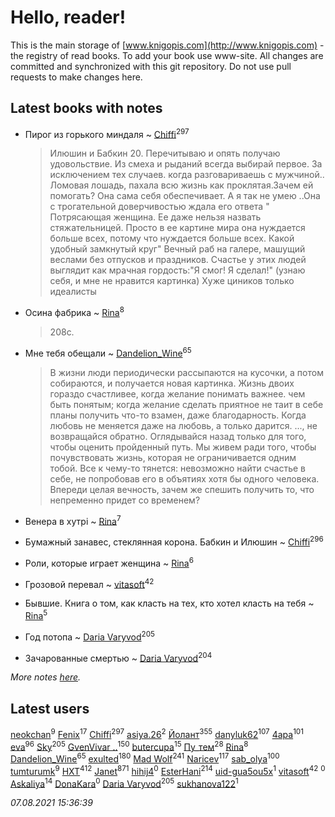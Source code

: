 # Hello, reader!
This is the main storage of [www.knigopis.com](http://www.knigopis.com) - the registry of read books.
To add your book use www-site. All changes are committed and synchronized with this git repository.
Do not use pull requests to make changes here.


## Latest books with notes
* Пирог из горького миндаля ~ [Chiffi](users/105/105831994080785626680-google)<sup>297</sup>
    > Илюшин и Бабкин 20. Перечитываю и опять получаю удовольствие.
    > Из смеха и рыданий всегда выбирай первое. За исключением тех случаев. когда разговариваешь с мужчиной.. Ломовая лошадь, пахала всю жизнь как проклятая.Зачем ей помогать? Она сама себя обеспечивает. А я так не умею ..Она с трогательной доверчивостью ждала его ответа " Потрясающая женщина. Ее даже нельзя назвать стяжательницей. Просто в ее картине мира она нуждается больше всех,  потому что нуждается больше всех. Какой удобный замкнутый круг"    Вечный раб на галере,  машущий веслами без отпусков и праздников. Счастье у этих людей выглядит как мрачная гордость:"Я смог! Я сделал!" (узнаю себя, и мне не нравится картинка)   Хуже циников только идеалисты

* Осина фабрика ~ [Rina](users/102/102857111133378678801-google)<sup>8</sup>
    > 208с.

* Мне тебя обещали ~ [Dandelion_Wine](users/586/58602788-vkontakte)<sup>65</sup>
    > В жизни люди периодически рассыпаются на кусочки, а потом собираются, и получается новая картинка.
    > Жизнь двоих гораздо счастливее, когда желание понимать важнее. чем быть понятым; когда желание сделать приятное не таит в себе планы получить что-то взамен, даже благодарность. Когда любовь не меняется даже на любовь, а только дарится.
    > ..., не возвращайся обратно. Оглядывайся назад только для того, чтобы оценить пройденный путь.
    > Мы живем ради того, чтобы почувствовать жизнь, которая не ограничивается одним тобой. Все к чему-то тянется: невозможно найти счастье в себе, не попробовав его в объятиях хотя бы одного человека.
    > Впереди целая вечность, зачем же спешить получить то, что непременно придет со временем?

* Венера в хутрі ~ [Rina](users/102/102857111133378678801-google)<sup>7</sup>

* Бумажный занавес, стеклянная корона. Бабкин и Илюшин ~ [Chiffi](users/105/105831994080785626680-google)<sup>296</sup>

* Роли, которые играет женщина ~ [Rina](users/102/102857111133378678801-google)<sup>6</sup>

* Грозовой перевал ~ [vitasoft](users/474/47446642-vkontakte)<sup>42</sup>

* Бывшие. Книга о том, как класть на тех, кто хотел класть на тебя ~ [Rina](users/102/102857111133378678801-google)<sup>5</sup>

* Год потопа ~ [Daria Varyvod](users/829/829893410524253-facebook)<sup>205</sup>

* Зачарованные смертью ~ [Daria Varyvod](users/829/829893410524253-facebook)<sup>204</sup>


_More notes [here](latest_books_with_notes.md)._


## Latest users
[neokchan](users/113/113179958976964886996-google)<sup>9</sup> 
[Fenix](users/111/111367585493471720963-google)<sup>17</sup> 
[Chiffi](users/105/105831994080785626680-google)<sup>297</sup> 
[asiya.26](users/309/309122898-yandex)<sup>2</sup> 
[Йолант](users/104/104690883692185089260-google)<sup>355</sup> 
[danyluk62](users/374/374149854-vkontakte)<sup>107</sup> 
[4apa](users/117/117392596378069249667-google)<sup>101</sup> 
[eva](users/111/111656270551033014778-google)<sup>96</sup> 
[Sky](users/118/118049897850017649660-googleplus)<sup>205</sup> 
[GvenVivar ..](users/158/158266434925901-facebook)<sup>150</sup> 
[butercupa](users/193/193697993-vkontakte)<sup>15</sup> 
[Пу_тем](users/344/3448154788585127-facebook)<sup>28</sup> 
[Rina](users/102/102857111133378678801-google)<sup>8</sup> 
[Dandelion_Wine](users/586/58602788-vkontakte)<sup>65</sup> 
[exulted](users/100/100599204551896265722-google)<sup>180</sup> 
[Mad Wolf](users/947/94738840-vkontakte)<sup>241</sup> 
[Naricev](users/107/107090515204537133928-google)<sup>117</sup> 
[sab_olya](users/139/139338401-vkontakte)<sup>100</sup> 
[tumturumk](users/135/135685382-vkontakte)<sup>9</sup> 
[HXT](users/100/100002563462782-facebook)<sup>412</sup> 
[Janet](users/108/108113656204404967440-google)<sup>871</sup> 
[hihij4](users/106/106174139988189335509-google)<sup>0</sup> 
[EsterHani](users/305/30558181-vkontakte)<sup>214</sup> 
[uid-gua5ou5x](users/820/820026022-yandex)<sup>1</sup> 
[vitasoft](users/474/47446642-vkontakte)<sup>42</sup> 
[](users/165/165990417340767-facebook)<sup>0</sup> 
[Askaliya](users/326/326783541-vkontakte)<sup>14</sup> 
[DonaKara](users/112/112305785450519456960-google)<sup>0</sup> 
[Daria Varyvod](users/829/829893410524253-facebook)<sup>205</sup> 
[sukhanova122](users/674/674216608-yandex)<sup>1</sup> 


_07.08.2021 15:36:39_
